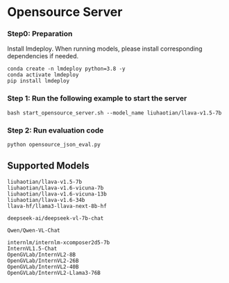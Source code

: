 # Opensource Server
### Step0: Preparation

Install lmdeploy.
When running models, please install corresponding dependencies if needed.

```
conda create -n lmdeploy python=3.8 -y
conda activate lmdeploy
pip install lmdeploy
```


### Step 1: Run the following example to start the server

```
bash start_opensource_server.sh --model_name liuhaotian/llava-v1.5-7b
```

### Step 2: Run evaluation code 

```
python opensource_json_eval.py
```


## Supported Models

```
liuhaotian/llava-v1.5-7b 
liuhaotian/Llava-v1.6-vicuna-7b 
liuhaotian/llava-v1.6-vicuna-13b 
liuhaotian/llava-v1.6-34b 
llava-hf/llama3-llava-next-8b-hf 

deepseek-ai/deepseek-vl-7b-chat 

Qwen/Qwen-VL-Chat 

internlm/internlm-xcomposer2d5-7b 
InternVL1.5-Chat 
OpenGVLab/InternVL2-8B 
OpenGVLab/InternVL2-26B 
OpenGVLab/InternVL2-40B 
OpenGVLab/InternVL2-Llama3-76B 
```
